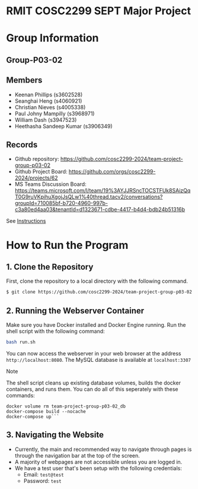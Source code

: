 
# RMIT COSC2299 SEPT Major Project

# Group Information

## Group-P03-02

## Members
* Keenan Phillips (s3602528)
* Seanghai Heng (s4060921)
* Christian Nieves (s4005338)
* Paul Johny Mampilly (s3968971)
* William Dash (s3947523)
* Heethasha Sandeep Kumar (s3906349)

## Records

* Github repository: https://github.com/cosc2299-2024/team-project-group-p03-02
* Github Project Board: https://github.com/orgs/cosc2299-2024/projects/62
* MS Teams Discussion Board: https://teams.microsoft.com/l/team/19%3AYJJRSncTOCSTFUk8SAizQqT0G9ruVKpihuXgojJsQLw1%40thread.tacv2/conversations?groupId=710085bf-b720-4960-997b-c3a80ed4aa03&tenantId=d1323671-cdbe-4417-b4d4-bdb24b51316b

See [Instructions](INSTRUCTIONS.md)

# How to Run the Program
## 1. Clone the Repository
First, clone the repository to a local directory with the following command.

```bash
$ git clone https://github.com/cosc2299-2024/team-project-group-p03-02.git
```

## 2. Running the Webserver Container
Make sure you have Docker installed and Docker Engine running. Run the shell script with the following command:

```bash
bash run.sh
```

You can now access the webserver in your web browser at the address `http://localhost:8080`.
The MySQL database is available at `localhost:3307`

> [!NOTE]
> The shell script cleans up existing database volumes, builds the docker containers, and runs them. You can do all of this seperately with these commands:
> ```docker container rm team-project-group-p03-02-database-1
> docker volume rm team-project-group-p03-02_db
> docker-compose build --nocache
> docker-compose up```

## 3. Navigating the Website
- Currently, the main and recommended way to navigate through pages is through the navigation bar at the top of the screen.
- A majority of webpages are not accessible unless you are logged in.
- We have a test user that's been setup with the following credentials:
    - Email: `test@test`
    - Password: `test`